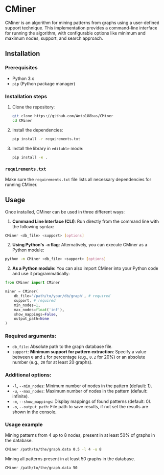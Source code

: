 # CMiner

CMiner is an algorithm for mining patterns from graphs using a user-defined support technique. This implementation provides a command-line interface for running the algorithm, with configurable options like minimum and maximum nodes, support, and search approach.

## Installation

### Prerequisites

- Python 3.x
- `pip` (Python package manager)

### Installation steps

1. Clone the repository:
    ```bash
    git clone https://github.com/Anto188bas/CMiner
    cd CMiner
    ```

2. Install the dependencies:
    ```bash
    pip install -r requirements.txt
    ```

3. Install the library in `editable` mode:
    ```bash
    pip install -e .
    ```

### `requirements.txt`
Make sure the `requirements.txt` file lists all necessary dependencies for running CMiner.

## Usage

Once installed, CMiner can be used in three different ways:

1. **Command Line Interface (CLI)**:
    Run directly from the command line with the following syntax:

```bash
CMiner <db_file> <support> [options]
 ```

2. **Using Python's `-m` flag**:
   Alternatively, you can execute CMiner as a Python module:
```bash
python -m CMiner <db_file> <support> [options]
 ```

2. **As a Python module**:
   You can also import CMiner into your Python code and use it programmatically:
   
```python
from CMiner import CMiner

miner = CMiner(
    db_file='/path/to/your/db/graph', # required
    support, # required
    min_nodes=1,
    max_nodes=float('inf'),
    show_mappings=False,
    output_path=None
)
 ```




### Required arguments:
- `db_file`: Absolute path to the graph database file.
- `support`: **Minimum support for pattern extraction**: Specify a value between `0` and `1` for percentage (e.g., `0.2` for 20%) or an absolute number (e.g., `20` for at least 20 graphs).


### Additional options:
- `-l`, `--min_nodes`: Minimum number of nodes in the pattern (default: 1).
- `-u`, `--max_nodes`: Maximum number of nodes in the pattern (default: infinite).
- `-m`, `--show_mappings`: Display mappings of found patterns (default: 0).
- `-o`, `--output_path`: File path to save results, if not set the results are shown in the console.

### Usage example

Mining patterns from 4 up to 8 nodes, present in at least 50% of graphs in the database.

```bash
CMiner /path/to/the/graph.data 0.5 -l 4 -u 8
 ```

Mining all patterns present in at least 50 graphs in the database.

```bash
CMiner /path/to/the/graph.data 50
 ```

